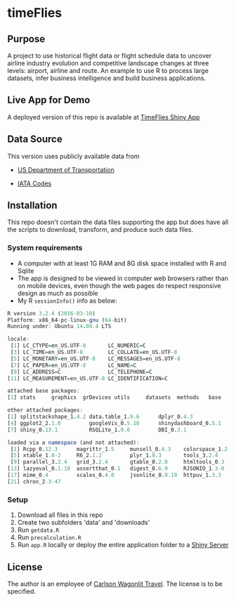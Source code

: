 # timeFlies

## Purpose
A project to use historical flight data or flight schedule data to uncover airline industry evolution and competitive landscape changes at three levels: airport, airline and route. An example to use R to process large datasets, infer business intelligence and build business applications.

## Live App for Demo
A deployed version of this repo is available at [TimeFlies Shiny App](http://godata.xyz:3838/apps/timeFlies/)

## Data Source
This version uses publicly available data from
- [US Department of Transportation](http://www.transtats.bts.gov/DL_SelectFields.asp?Table_ID=236)

- [IATA Codes](http://iatacodes.org/)

## Installation
This repo doesn't contain the data files supporting the app but does have all the scripts to download, transform, and produce such data files.

### System requirements
- A computer with at least 1G RAM and 8G disk space installed with R and Sqlite
- The app is designed to be viewed in computer web browsers rather than on mobile devices, even though the web pages do respect responsive design as much as possible
- My R `sessionInfo()` info as below:

```R
R version 3.2.4 (2016-03-10)
Platform: x86_64-pc-linux-gnu (64-bit)
Running under: Ubuntu 14.04.4 LTS

locale:
 [1] LC_CTYPE=en_US.UTF-8       LC_NUMERIC=C              
 [3] LC_TIME=en_US.UTF-8        LC_COLLATE=en_US.UTF-8    
 [5] LC_MONETARY=en_US.UTF-8    LC_MESSAGES=en_US.UTF-8   
 [7] LC_PAPER=en_US.UTF-8       LC_NAME=C                 
 [9] LC_ADDRESS=C               LC_TELEPHONE=C            
[11] LC_MEASUREMENT=en_US.UTF-8 LC_IDENTIFICATION=C       

attached base packages:
[1] stats     graphics  grDevices utils     datasets  methods   base     

other attached packages:
[1] splitstackshape_1.4.2 data.table_1.9.6      dplyr_0.4.3          
[4] ggplot2_2.1.0         googleVis_0.5.10      shinydashboard_0.5.1 
[7] shiny_0.13.1          RSQLite_1.0.0         DBI_0.3.1            

loaded via a namespace (and not attached):
 [1] Rcpp_0.12.3      magrittr_1.5     munsell_0.4.3    colorspace_1.2-6
 [5] xtable_1.8-2     R6_2.1.2         plyr_1.8.3       tools_3.2.4     
 [9] parallel_3.2.4   grid_3.2.4       gtable_0.2.0     htmltools_0.3   
[13] lazyeval_0.1.10  assertthat_0.1   digest_0.6.9     RJSONIO_1.3-0   
[17] mime_0.4         scales_0.4.0     jsonlite_0.9.19  httpuv_1.3.3    
[21] chron_2.3-47    
```

### Setup
1. Download all files in this repo
2. Create two subfolders 'data' and 'downloads'
3. Run `getdata.R`
4. Run `precalculation.R`
5. Run `app.R` locally or deploy the entire application folder to a [Shiny Server](https://www.rstudio.com/products/shiny/shiny-server/)


## License
The author is an employee of [Carlson Wagonlit Travel](http://www.carlsonwagonlit.com/). The license is to be specified. 